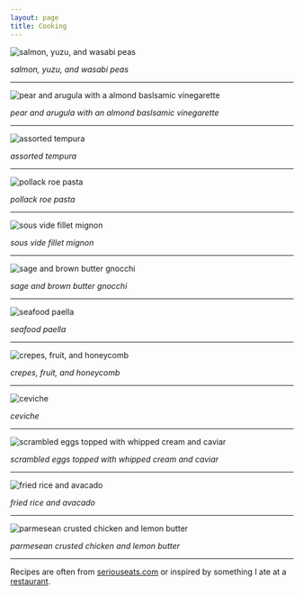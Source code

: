 ```yaml
---
layout: page
title: Cooking
---
```


![salmon, yuzu, and wasabi peas](https://lh3.googleusercontent.com/nsJbegw7Rke823SgwFaRjOo5OzjYoGELB8EtXDkPiMQIm4pz5LykRYtBUKqDsSeRMMH7mPdpA2Mm0Ksem4ysJtRW8YXJvZv5zTZ6-PDmj91JXwytDYLS8js828Z8qJSTDHlpRDGdFY8tv6994UQG3MxStCshb0u0ydygCfIJqX5JX_5dAV0IUjyY-bP8fvMZS-oL2dXflbZtVA_llX6Afdwl8hIFwW5MtS4PpxQNTunomKDPHvg_aJ5Iu1LyCpjFSxpSljt2ELaLlLFVd7LLb_qE04yld1GT6P9siMFO8fRtCKMqWv9GD0kU8ikJsV1RQbRNOjAoeXPIXt4biKi226Dp2HOaDvgczxmzOxvcYkz6a62JTKKv1x_ACoJ7FUEC7zoiihAnk61puKIqx7jZ5JtOcew0kPV19c-A5ru_4K1n9YFVIeRWdBbMRbRVN3b_8k8QkxdNWbibLbXlx0C3BlHeUCGp_d1u7CX0-eGp6gW9b3t7cNBDz5dsQ6HPEf9e_Pb3KQI6wFBAS7uh2z0lkec6w5hUa0lrNuPeDwsZmRAPkCiBF1csfhFNoLlxlAeiFbCym8_RF5cl7gq39-N8SfAwOwsEFss-aRZCvjXd0L5Fp4cCSnfXbFtpn7mjoFgxRCVke2ShXEU-ibnCRk0kG2-_UrCKsIw4aqiMALhdFkRbP9A=w2292-h1528-no)

*salmon, yuzu, and wasabi peas*

***

![pear and arugula with a almond baslsamic vinegarette](https://lh3.googleusercontent.com/BpWlhc4yW8XxJ6fs1sEKkrHehmadg3sGTyU4fnqDFxDSTVqRomuUDiE-4BjoTYueiFQ4yrd7eu3ZnD8iP9Gaj8QHChkrbPgFVfNRYTIiYamLSIfdpQCAH6WLDSt5aHtw_7TirzyOz12wYJN59UxHe4cm2oTMPgldV_I11k4C7s-_w47zUxKSdNwsctwHFdmfb8gvdG5IIGtHd7FWgjGvoqm_idwNANA8mWDKC6mFHDpWFk1KPoDsXOyT2l0ALqpcLrg9jkbSSe2Jy-CHDSl_CgIahmw10Fu6_kK-mGWuEYwtud9KIGAE6ijthheOYsQuclFsVbeEG9_90SoYvlcNmoZqJKJbrtuHYCEL5iXi4U84dMg1qQ2I9lDS1Tctfp3a54FT4jpHXANFnhB9yAo-_lihpB5n0v31YkDnq2ZDEWtDBoXbvwdkUWq4psysF1TlNnTkcshd-762H_Czj3Wo8Br8p61bMNi9jxT91vGcYHl_XE6zN1WnsmTcUvPXnC3CemhFsapzhKKxbAM0_C2X8Ni3a5ctl0BJq6jNMBqI2P9bAsLindL6Jech3ng4E9x-vDVSQCHm0vG8Y7-gtXWI6MrcFCJkOSr4AOGDO8LQkm3EGZT4p2Ifd3VmjL9aBTg4r8B9k4QW96M_p5F7qDfMcNSJbCkDTwFITZDUOnILfOo9H1M=w2292-h1528-no)

*pear and arugula with an almond baslsamic vinegarette*

***

![assorted tempura](https://lh3.googleusercontent.com/S0JRncA-cw5FtM1-1XQkbFyzvHFQK01XH3PvjQpZxMZN5Wenf8xO3MzlV8oWm6b3OsU4A11bZ3RGnPAg2HiZ9Zn2gXCqTELRqtG5Y8_MBp1Wcc3L-4QJFD7Bj_8xvEDxMv4y3ynPhIBvGIAyhMvtWrKzqmil4IiNQrucXVocMDJwgp3LeK1k8EqJxwOlGXp0FqNmCBqopetPPMcakVY3-6WiHYzsvUsufHl5saG9S9ysM3_oGDIPIWAiFtpnCX1xTFYq6e22nNaT_Zid-q0LI601UBpEElBc5HjF3xCmLkGyB03oq1OaJSDwq_1jUOaJ85eA8PNKT9vPAlJVeBBQufF-HgFRrqHCvh9SF76EUQf5SJE7jPVnTn59-GXNjphbzL5_Jv7gDQbNImSWkUyPY-NsLShlQEbVfQ2uYa2a_Ogbpa8-LeJaKBVe3FP4VJZx6dy0Fauny9fiIG3gvZ9XJn7PKQjVf9m2e8fDgfaTyt6El5WyZzRAT7PCJ1ySgfIe-0Fe3f1fF5JRp96xDsmGP4xYF0sZ9xrb0mpb9umbc3SBbfNYNCrw7NVjLXE7EkhCemiAMqV-o7_nr8Z0_mMUZSVgmmLmJ-Dh9W1XuAjF5367WwilBmNgMubz6hh7KjxCWnqi9QxCryekRkBuAJSX9G0E8x5g0LyOpDmMZzMnH5W6E8I=w2292-h1528-no)

*assorted tempura*

***

![pollack roe pasta](https://lh3.googleusercontent.com/JVvTluoV76gVl6foZxt19k1-Fgd4Ahyfd31oyw0AcW1mOycH0F6-8s0KJH-j3F3L4kfawzuWxnxPdChe8Ar1NEMDEPPoaue-ThXo0NPHjrB87Wmq7NuDc4Fquq22t7T_2lRgofz41KpO8YVIfkVkEf1tSdW5kePxIOqEFRI-BETirJkZlrLqvbElYrpmqjX4Zj7aB3fDLerl1LxBNKILyzCSwmpjs8SnxCPRDfU7hgsciZD86N5ljCWQJWek1QxrmIvGm1RUG4Tbb7K1gh4eUnsmcAll6ai1lFJxk0O7joSrvDFew6Chr2-NBAXgSivaBlaTO-acdFriEydF0tyRRNn4D74TNUlfO1XGnFiCUSSZJxfRmv5TLBJOMW901poh8ujVCPVjHTku9N3uB-z_hqJZzJFlI_xVzxLi4ncwVkXufvKUfRzKYyJgOeeEym4ONyoXODNMMDtGbTSvszcz1xm4dCD3YLDZ9H_QHf0bSIXXvLYCN0QxkjdfnjMoHH3yl9UP6xwxel7985g56lqaikBYJr9YDY-cHWowMpr_0krNcMG727fUfJPvY3fnmFoS-gsEwZoj2NpfAHvoFSeZ6f2mKk6njZsq4BI26YZGXHIVmvpLuTZY53LTxoAf4Gv_ChiDPNcDr-FMUNC3ItJwDl9Ltj1Mj_7Jt7O2K2JUdErHYLQ=w2292-h1528-no)

*pollack roe pasta*

***

![sous vide fillet mignon](https://lh3.googleusercontent.com/_-LwJxq6IgXl23kvOKdg5iuMaxol4MBJ1SR2MnLqBPXhduzhbkMo_NhI0oUmS-W6lNd2sf40eXt02BLHiaGH8XF09D5PVjussVL2a_gf-6gFhDDG9UJizI52xHO0jDOB7mZogBMOV47khJrCspi-6TEmZtK8OgLXDMkE9ezYUxM4SnWBDDd7-Bwgi9gg-zC7NZ-DyUH0FmaqVUGjoUIhA4NGrnmCSPKAVDLEfjtIGDttM1hpDYky3l6qcposSwFvmEc7co27RZrlpQaD8FHePLNxmNpjjlpbPZDmLPDFvjdWCv3QGr8vzhDoigTBl8siZTj-FWYEi8SmuXyELPQ19IOGbBTzogvsWtNYo72jJQJuBoXfMnVudEgsE01NaOVSlx8hhh5BTsBnIHGn7X00u9HbHKLv6nNHz0XwvwEiKtB0Ooht5iKnX9t2-JJB0BtSNydkOlyczVRpoEzuONW83xSG0j-635JpeMME3-6QBREjg6t3-vkC4NCWWBFr5l_IDPnmUVLMooDVCydnwBCbfVO0FNR5KRDoLdFqDMbqZxcmdC6aVWCsI6E6SrNOHBsSVKYWIjdONY_lNJ3_tL_ml4jnz5eFUiymvyHDIXDVP44bi_jQSNwlw53Eqo37Wz9bCq3P2uqvNsttI18-LSe4pWRLOA5FYmEJAcQyVfPp6eI6xiA=w2292-h1462-no)

*sous vide fillet mignon*

***

![sage and brown butter gnocchi](https://lh3.googleusercontent.com/FjIUp1-yXuAQGyVelt3YAL-d0jAtRXN1gtNkf7z7JRvhlnUlb6jvMNaVQ8mDRLsdI_r152kW8iozWWhgJoIGY1Y41ddM4j6iDld93HeN-lWxi5bQZ_Y451U4x6azowzwrcHIwp5v6gOUmqoxF6ZiLjbsvDh5-XjP3QL6UdtzZmXPZ8JXyYrlhgkklmg13yVk_KQLoZommhrDSU7PcOum9VyNNLrn5qnPirfcV-x5_GyRQBAEte8fsLAaRZCcrsbmgPbadv1-HM2cp02mPYeBwMmugaZi72jWVsRrM7TSeCFO0VNVijct0P7ombJ_kjlxxHUT5b76vGVdHOBjaD498N5n1x-JFXUcmQBm-ErWnxSRlJXtEbLqaUClGT8RZr-Qo8dpjwNBd5HzkSWLCUa3aV-z6XLpKNBffaF4uWkb-oLmoAxPDC6iWj-MpQyI2MzTxJnGG3qkBYruG2Hg0YV8nofeXZddSX2GmKJiKkVnmE5Q2BpJMSkRllfcCXAbzowzhTlnHIxUbzNmMmNjQeP4jsYNwlwFM15mpy8Kd_yJ-jJCqAdFbJTMv3EOBtz_UV-SlV-W-9auv6CPKZJfsQyciIEbi-E-JW_OFOQGHePU8uZWIpPCP9Aln4atcN0fXeqrw04p2H0SHOCN_D3YBkQOVWZ9YuyT33ObvJgwdvUfOYLeUhM=w2292-h1528-no)

*sage and brown butter gnocchi*

***

![seafood paella](https://lh3.googleusercontent.com/1j7-EVR6ZE5ACPBz03Sp7pw7uXbuVmBwMfl2JY-QSfQWIOIrsf710Vs0nTt97vF716ZdS6SkpzRtGa61WqLIBc1uQAZW-lWwdYogyNkrFkjuicyBf1kkhppExBDU_f47KkcXXxO2Gvb0R8sCUQ-j6PIBkUydXHSN15P0ppmSBKy8y1I0P4cscr9XNe623C0c_XuBFaNPnPZ3a_FNxj-_8g_TI10tnjX3q_ToG6TkHBTpWiLmUSs--8B-dw7pYLCMdwe3ImBecewJh2JkGvxne0V4pEEUAMbaB220J1VVwTDmMxRJzYuMTTTIH77nm2vXTrCFnUPLFnw4GHxEJL6p1ccZSngNBTIN_4J1MHw1GPcxEiOJHz3QVNl5l4RYbsw4NSKYSlmtdEO0CH6MW8wDo4k1cY04przB8VlL-zQRRFqjn1kkEn9c1VykKIHRduWIgU19lMfWY7r7ax_MzStdP2zhqrNJY1rsqkfFLBCpoWloRlp3Ud5ZIji4gbxzz4ggUuP6ZQcIxf8_y_XhaWxQ8FpFvJV01FqEe7aXG5dXoYotSF26Ehpld8lct34TWoutWAVugfF-L1TyutXNag0eEJ0ds7LNRm2K7CiY1_yxtMEojE-8o_nAyTpT_zbka0-6b42rgfC5SFMbAy8QpWoUq8-qpMEuhvNcbFgfSlrDLjv1rsc=w2082-h1676-no)

*seafood paella*

***

![crepes, fruit, and honeycomb](https://lh3.googleusercontent.com/e6IzdUdxjvA5GZnQnkuhGT3-avypX10KxHbR2qizB1djQtK20ejAvb7_lIxNT_KvvgQHnsPgixYvFsbqEc4MRi2twujw8R9eQoshxJOThfvfIXtzb21EP2DlCSPs3-XLD_YsWsiKCgcj62Dr6FRA3LolBkorB5i2ejUUxlk9TF6702u0h9IivRW-AN2YBswBceRrjZYHlUqvgEakLht9-grNWA0yYFGe4x-CK1sLgVf2D6ilEq0IULhWMEqilHXQWME2LmfLLMbzakdIoptU29jz9yqzHoOiNYT8lJRKIKwDLZcJ5-C0IzFlsMuu46c0YG5BImakcqppWkmc-Ers7swKk0eDaqqXiSJ3mSSzNAlfpIVQeERFPXBLw5eT-CZ1_V5UPhOjQh7ExMzwyqy9srReuYM2M1nyNaORH9X4A8dXNqZNFCCEoF6wEQyWOOFTfEgKu8gt2jFBiI4sazzVLcK0MCZoKf8JlKyzxaTAX8xXqNXcxo7ltd30uaUg4kkuxa8Lv317AXNd66EN6QFgamV8UZGtAAahee01WkkSyFsZIANTEAkU24f8BRvu3MzLOSce08F_dYc_hd5uTUz_BNFYdxG4zFxO0ATFH9miyqllhh5oYl0RPIopZfmw6yvnaOjR8FMGby7JhD9rgFo1_yjSlBbvQJ1EHY5xrdDC_CYYOMM=w2292-h1528-no)

*crepes, fruit, and honeycomb*

***

![ceviche](https://lh3.googleusercontent.com/Yi6k9e12q5V3HC8oeK1rbKv8hDbqOoUW1nvKzKzjd8MYGOWibqqzv8E852ZBdjx4kXqO5NmaAj_MZvnPCFYAHQd5EuIohcyFmnZ601O33A28iwpaQ0uUl6-ms9vK-F3h3reo1yVbTKWDr5scTocRDY52MJwlGxMhxfF-G_pBa8WpkUppnlDfMCQgEb8EcPcujHKXDeOicFDTpKjkkNLsSbwt95ApR3UNzyDXQ_SsoWFH6YmXS75aJemGAcaTmUHObSStSKCV7Sy9a-PNbl3ys5JG2h4h1JA7a0vni_hDv8s_7fdQV3Ad3ZoeDgd2d9SOyrBjUi1VjaT7y3ZeEVs3dISEipmuRhFJR1-MVoxmR5dh0zuoezDR6r-W2-2ZM7ZUR5Lmc2ApSRFhEdmNdv3-jvFNrSJPlPQ4jye5_DuxiT9F5QjxB6isztpH4O9HLzIA9xZOIzCrxZyB3MBhJ-r5j61PJl5sQXHRGSivUmQDsFu-DLK9kliyOuFOwmPCbCPQco-9HXZjSUhm52Ta52JKcIQwxO-uhBGCtsxASFBZ3AX-9b27VaCohWixmg1Q9bW1Vx2WEt4KEERDnT7BhC2xlr1ndslOscN_xfom4pv-alfPTadHXRyEoIY9z1Qun400huF--ur2OcuPFKqu8ixZILgJRvlHNh_EMmUCRgpWsV7S5BA=w2292-h1528-no)

*ceviche*

***

![scrambled eggs topped with whipped cream and caviar](https://lh3.googleusercontent.com/dC3mIq7dxtkKzENYU-LVUUnYH1f-Izpczywgy4XKGigA9O5P8moe2X6m6QG20-KFGiOhqyzra1Uyz3Yw_HGm7wU7DrT-vVax4PnyXhofVCailPMHyE4WB9hTdDhnJVt2w1GJhEoeaQKXFgp1XT58TmXEtq4kTwYmirpTHyOAlYGbIBR_9G1TJipMBDOgrN9VB5d1GHpLxdPgKyEPx5grQ9IgUpybC5w6j9FF9TWPT8yU36JY8ruHkORKJb5XxX5t5yhMJ7IaDKWTp64Vv_AqHAyk0n-7PRXryJVl6Iy3e-TQIq6l6N_Ihri9I45OKsvyTfY2peVQHD-0QHHMLv_d2fQ2por2_T9iO0qmJoHw4lpo_h7_aYUsE-7VGK3YtbtVvOdKgxvfINOXwZWvosB2MUXDzUmVi2Vf0UP1_fAGRiC-Sm6Y8S5v2jQhXsQStKhb3GWkONDeEDHbJMiHKDM2Xbn_Q9JcDemw0AMo-d-xCm68gkxM8gK1aqJlfRA6JdGK_B89I5u0oQsfAUm-dDHEvzIK_6vp3shAnap5pdj8Fn0zv4jOIS0FpTAynl0FEdtJJHkFM8C_Y-JA104QmiMOCCxoAGhfYBvMQpTw87vmmSiN3zsIkUvHga73eRIQRFTZJiCYcZG2_4Zh0c_SzPPEYDwJCrSb4ScgvK0V__Q_5Th9jMA=w2292-h1528-no)

*scrambled eggs topped with whipped cream and caviar*

***

![fried rice and avacado](https://lh3.googleusercontent.com/UaAFphM00tol-8H-cFTqbdW_YBLGZ8EZar3vW9rd5kOhK2JMFf1dENnfmSqVSe8I4UGF0NRjuRQRQREBJEcRp_2Kk9KSt0Bp_VDRv73rcV5ENWLbgTeMh51qTXwJ8V_xvrRVL-oioOWjNZ9ns0uYeyPhg3jWF6X4aEfcHjRuAMPQ-KEz4IQGF0vovwI2FK0PSbYgvYkX2e7X3lBUKVWP2VpHsXAk5XN1m3I1BWOJdGgG4oBWGEsydA7vQ_u-Tn3vCzeJYwYcD0JNnehBCMCS3uLPPDEjmtBIEaiUOc-daijC5eVR1-fk_X9IRwzA4AN79rEB-XUYN5okOsSJiCI1lX95K1SLQ_ocvu7zbOwQDOT3TAt_3VnKFbTA0Flm2zQu28HH11uRc_z4HuDy9ku82JO9wWWorQgnylMBynhKjNFYUjzM7BFTKzOXH8EXuQ_uUYsXejsZJ7Lu3BiH3FgmTYDC6BgQwNwqbrqeZE4lstWcis_0toovBz4jmdTFpsGdaUKceH2OoqiulFgq_EuWgpK5POvOFyWK9hnrotj65D_UDL00_VrO_RSdVGuk3ErczZYNy32Rz1085EQWrlyyqVbW9eUHVoBDu3Qbk03YXpCLJF_fX8yXTwiqJr1yw4LJPbjFy7JFs7FpRiVq4C0oVxVdrX64GZ5QcZIaNxvGZ_HtMcs=w2292-h1528-no)

*fried rice and avacado*

***

![parmesean crusted chicken and lemon butter](https://lh3.googleusercontent.com/pV3cF9lMOwtYO1lRSkaT_RbFLgq213tqhO_Bqom8zd0CdjPfFpEH33p_W-fOLty1bG6BfCVwvmzffIdZHBiuQt7CET214yS0dM2yQ51jNUeesRPh6dNHMjrBU97wewfVRyr5ViZaTY1gTQ6bSQCc-B-U6iy81pV-f4jI93Fr5xwD5f9eTBmFg7hYokHZ6mHYIZOXefaoQLxViFYkx4hMjZVObmRRl-Y7_EZnQeCT0-kgTftLYNolFjPbEFWy9efb-UpRN-im1FHiWBCW1hb-WcJpKuXSp8nW-2ghimlxoGXsd8jiFojtnfI-TS1Zl2iovFF6dxsWl4c199_Dunj3RXRDJ9sJf_f9BhnUyOHTyhl4KXeTg3T4vl2Fzz5ye-z1y7jjHM-drDWGpNxd8uQGrYTZb5rdWfTnIOB08wtnNS_pi1hpdI0NK3SJGbNIEaSIF9F6A64P232TODPnG7z-GAkMQDGaxl9Fj0ggih4f36JWALeHoaVWNPLiJ8J5IlSEa_NWHTTnrSI6MVeUHfSga1GAj0gNUNNo-fopzC1JKZlDWJkuIaSkUFU5UGgS_n_frJjaJJzO4mSQI6Z1CPbBBvN72hGAxlJJiShvI3o7hPYbXrJpiQsuA6HaGdMGV5PXkuGHaooOOOOU1GdUonvDwaXQnA_jfIaq4svN9_I2s-Y_IrI=w2292-h1528-no)

*parmesean crusted chicken and lemon butter*

***

Recipes are often from [seriouseats.com](https://www.seriouseats.com) or inspired by something I ate at a [restaurant](https://www.google.com/maps/contrib/100809047057498655953/reviews/@29.5008123,170.1782143,3z/data=!3m1!4b1!4m3!8m2!3m1!1e1).
